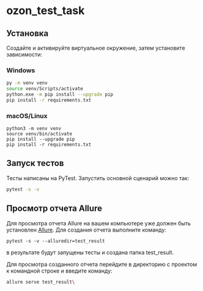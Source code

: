 # ozon_test_task

## Установка
Создайте и активируйте виртуальное окружение, затем установите зависимости:
### Windows
``` bash
py -m venv venv
source venv/Scripts/activate
python.exe -m pip install --upgrade pip
pip install -r requirements.txt
```
### macOS/Linux
```
python3 -m venv venv
source venv/bin/activate
pip install --upgrade pip
pip install -r requirements.txt
```

## Запуск тестов
Тесты написаны на PyTest. Запустить основной сценарий можно так:
``` bash
pytest -s -v
```

## Просмотр отчета Allure
Для просмотра отчета Allure на вашем компьютере уже должен быть установлен [Allure](https://allurereport.org/docs/install/).
Для создания отчета выполните команду:
```
pytest -s -v --alluredir=test_result 
```
в результате будут запущены тесты и создана папка test_result.

Для просмотра созданного отчета перейдите в директорию с проектом к командной строке и введите команду:
``` bash
allure serve test_result\ 
```